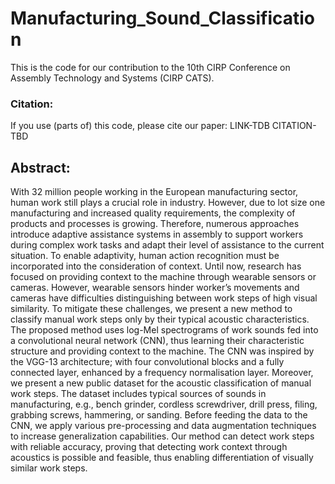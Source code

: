 # Manufacturing_Sound_Classification

This is the code for our contribution to the 10th CIRP Conference on Assembly Technology and Systems (CIRP CATS).

### Citation:
If you use (parts of) this code, please cite our paper: LINK-TDB
CITATION-TBD

## Abstract:
With 32 million people working in the European manufacturing sector, human work still plays a crucial role in industry. However, due to lot size one manufacturing and increased quality requirements, the complexity of products and processes is growing. Therefore, numerous approaches introduce adaptive assistance systems in assembly to support workers during complex work tasks and adapt their level of assistance to the current situation. To enable adaptivity, human action recognition must be incorporated into the consideration of context. Until now, research has focused on providing context to the machine through wearable sensors or cameras. However, wearable sensors hinder worker’s movements and cameras have difficulties distinguishing between work steps of high visual similarity. To mitigate these challenges, we present a new method to classify manual work steps only by their typical acoustic characteristics. The proposed method uses log-Mel spectrograms of work sounds fed into a convolutional neural network (CNN), thus learning their characteristic structure and providing context to the machine. The CNN was inspired by the VGG-13 architecture; with four convolutional blocks and a fully connected layer, enhanced by a frequency normalisation layer. Moreover, we present a new public dataset for the acoustic classification of manual work steps. The dataset includes typical sources of sounds in manufacturing, e.g., bench grinder, cordless screwdriver, drill press, filing, grabbing screws, hammering, or sanding. Before feeding the data to the CNN, we apply various pre-processing and data augmentation techniques to increase generalization capabilities. Our method can detect work steps with reliable accuracy, proving that detecting work context through acoustics is possible and feasible, thus enabling differentiation of visually similar work steps.
